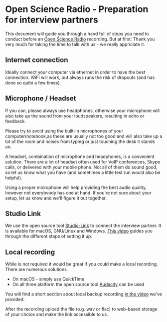 # Open Science Radio - Preparation for interview partners

This document will guide you through a hand full of steps you need to
conduct before an [Open Science Radio](http://www.openscienceradio.de)
recording. But at first: Thank you very much for taking the time to
talk with us - we really appriciate it. 

## Internet connection

Ideally connect your computer via ethernet in order to have the best
connection. WiFi will work, but always runs the risk of dropouts (and
has done so quite a few times).

## Microphone / Headset

If you can, please always use headphones, otherwise your microphone
will also take up the sound from your loudspeakers, resulting in echo
or feedback.

Please try to avoid using the built-in microphones of your
computer/notebook,as these are usually not too good and will also take
up a lot of the room and noises from typing or just touching the desk
it stands on.

A headset, combination of microphone and headphones, is a convenient
solution. There are a lot of headset often used for VoIP conferences,
Skype calls, or delivered with your mobile phone. Not all of them do
sound good, so let us know what you have (and sometimes a little test
run would also be helpful).

Using a proper microphone will help providing the best audio quality,
however not everybvody has one at hand. If you're not sure about your
setup, let us know and we'll figure it out together.

## Studio Link

We use the open source tool [Studio-Link](http://studio-link.de/) to
connect the interview partner. It is available for macOS, GNU/Linux
and Windows. [This video](https://www.youtube.com/watch?v=nDuCgK41kE8)
guides you through the different steps of setting it up.

## Local recording

While is not required it would be great if you could make a local
recording. There are numerous solutions.

- On macOS - simply use QuickTime
- On all three platform the open source tool
  [Audacity](http://www.audacityteam.org/) can be used

You will find a short section about local backup recording [in the video](https://youtu.be/nDuCgK41kE8?t=9m) we've provided.

After the recording upload the file (e.g. wav or flac) to web-based
storage of your choice and make the link accessible to us.


